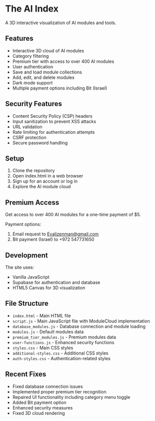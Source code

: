 # The AI Index

A 3D interactive visualization of AI modules and tools.

## Features

- Interactive 3D cloud of AI modules
- Category filtering
- Premium tier with access to over 400 AI modules
- User authentication
- Save and load module collections
- Add, edit, and delete modules
- Dark mode support
- Multiple payment options including Bit (Israel)

## Security Features

- Content Security Policy (CSP) headers
- Input sanitization to prevent XSS attacks
- URL validation
- Rate limiting for authentication attempts
- CSRF protection
- Secure password handling

## Setup

1. Clone the repository
2. Open index.html in a web browser
3. Sign up for an account or log in
4. Explore the AI module cloud

## Premium Access

Get access to over 400 AI modules for a one-time payment of $5.

Payment options:
1. Email request to Eyalizenman@gmail.com
2. Bit payment (Israel) to +972 547731650

## Development

The site uses:
- Vanilla JavaScript
- Supabase for authentication and database
- HTML5 Canvas for 3D visualization

## File Structure

- `index.html` - Main HTML file
- `script.js` - Main JavaScript file with ModuleCloud implementation
- `database_modules.js` - Database connection and module loading
- `modules.js` - Default modules data
- `premium_tier_modules.js` - Premium modules data
- `user-functions.js` - Enhanced security functions
- `styles.css` - Main CSS styles
- `additional-styles.css` - Additional CSS styles
- `auth-styles.css` - Authentication-related styles

## Recent Fixes

- Fixed database connection issues
- Implemented proper premium tier recognition
- Repaired UI functionality including category menu toggle
- Added Bit payment option
- Enhanced security measures
- Fixed 3D cloud rendering
